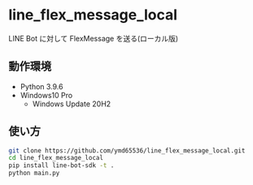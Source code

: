 # line_flex_message_local

LINE Bot に対して FlexMessage を送る(ローカル版)

## 動作環境

- Python 3.9.6
- Windows10 Pro
  - Windows Update 20H2

## 使い方

```bash
git clone https://github.com/ymd65536/line_flex_message_local.git
cd line_flex_message_local
pip install line-bot-sdk -t .
python main.py
```

